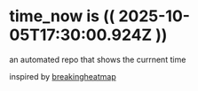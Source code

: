 # time_now is (( 2025-10-05T17:30:00.924Z ))

an automated repo that shows the currnent time

inspired by [breakingheatmap](https://github.com/breakingheatmap/breakingheatmap)